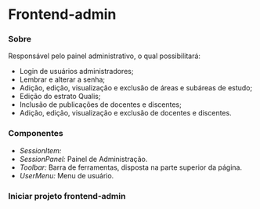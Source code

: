# Frontend-admin

### Sobre 

Responsável pelo painel administrativo, o qual possibilitará:
- Login de usuários administradores;
- Lembrar e alterar a senha;
- Adição, edição, visualização e exclusão de áreas e subáreas de estudo;
- Edição do estrato Qualis;
- Inclusão de publicações de docentes e discentes;
- Adição, edição, visualização e exclusão de docentes e discentes.


### Componentes
- *SessionItem:* 
- *SessionPanel:* Painel de Administração.
- *Toolbar:* Barra de ferramentas, disposta na parte superior da página.
- *UserMenu:* Menu de usuário.


### Iniciar projeto frontend-admin
```bash

```
